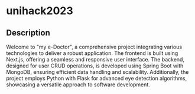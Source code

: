 # unihack2023
## **Description**
Welcome to "my e-Doctor", a comprehensive project integrating various technologies to deliver a robust application. The frontend is built using Next.js, offering a seamless and responsive user interface. The backend, designed for user CRUD operations, is developed using Spring Boot with MongoDB, ensuring efficient data handling and scalability. Additionally, the project employs Python with Flask for advanced eye detection algorithms, showcasing a versatile approach to software development.
